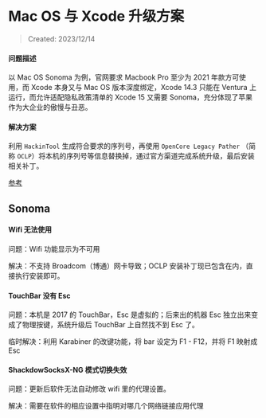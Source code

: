 # Mac OS 与 Xcode 升级方案

> Created: 2023/12/14



#### 问题描述

以 Mac OS Sonoma 为例，官网要求 Macbook Pro 至少为 2021 年款方可使用，而 Xcode 本身又与 Mac OS 版本深度绑定，Xcode 14.3 只能在 Ventura 上运行，而允许适配隐私政策清单的 Xcode 15 又需要 Sonoma，充分体现了苹果作为大企业的傲慢与丑恶。



#### 解决方案

利用 ``HackinTool`` 生成符合要求的序列号，再使用 ``OpenCore Legacy Pather`` （简称 ``OCLP``）将本机的序列号等信息替换掉，通过官方渠道完成系统升级，最后安装相关补丁。

[参考](https://www.joeyne.cool/os/macos/%e8%80%81%e6%ac%be%ef%bc%882017%e4%b9%8b%e5%89%8d%ef%bc%89macbook-pro%e5%a6%82%e4%bd%95%e5%8d%87%e7%ba%a7macos-ventura/)



## Sonoma



#### Wifi 无法使用

问题：Wifi 功能显示为不可用

解决：不支持 Broadcom（博通）网卡导致；OCLP 安装补丁现已包含在内，直接执行安装即可。



#### TouchBar 没有 Esc

问题：本机是 2017 的 TouchBar，Esc 是虚拟的；后来出的机器 Esc 独立出来变成了物理按键，系统升级后 TouchBar 上自然找不到 Esc 了。

临时解决：利用 Karabiner 的改键功能，将 bar 设定为 F1 - F12，并将 F1 映射成 Esc



#### ShackdowSocksX-NG 模式切换失效

问题：更新后软件无法自动修改 wifi 里的代理设置。

解决：需要在软件的相应设置中指明对哪几个网络链接应用代理





